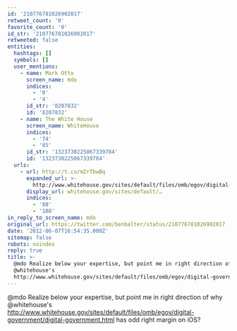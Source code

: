 ```yaml
---
id: '210776781026902017'
retweet_count: '0'
favorite_count: '0'
id_str: '210776781026902017'
retweeted: false
entities:
  hashtags: []
  symbols: []
  user_mentions:
    - name: Mark Otto
      screen_name: mdo
      indices:
        - '0'
        - '4'
      id_str: '8207832'
      id: '8207832'
    - name: The White House
      screen_name: WhiteHouse
      indices:
        - '74'
        - '85'
      id_str: '1323730225067339784'
      id: '1323730225067339784'
  urls:
    - url: http://t.co/mZrfbwBq
      expanded_url: >-
        http://www.whitehouse.gov/sites/default/files/omb/egov/digital-government/digital-government.html
      display_url: whitehouse.gov/sites/default/…
      indices:
        - '88'
        - '108'
in_reply_to_screen_name: mdo
original_url: https://twitter.com/benbalter/status/210776781026902017
date: '2012-06-07T16:54:35.000Z'
sitemap: false
robots: noindex
reply: true
title: >-
  @mdo Realize below your expertise, but point me in right direction of why
  @whitehouse's
  http://www.whitehouse.gov/sites/default/files/omb/egov/digital-government/digital-government.html…
---
```


@mdo Realize below your expertise, but point me in right direction of why @whitehouse's http://www.whitehouse.gov/sites/default/files/omb/egov/digital-government/digital-government.html has odd right margin on iOS?